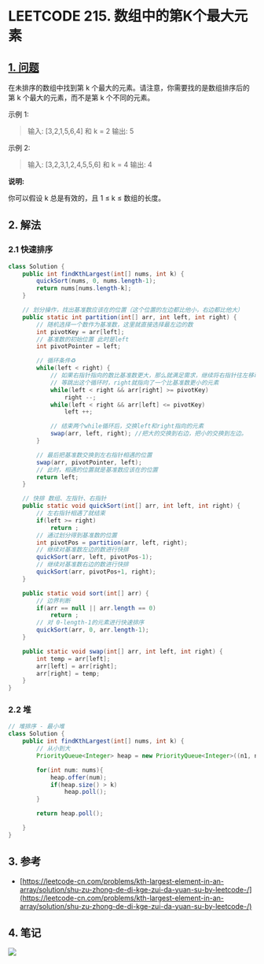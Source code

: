 # LEETCODE 215. 数组中的第K个最大元素

## [1. 问题](https://leetcode-cn.com/problems/kth-largest-element-in-an-array/)

在未排序的数组中找到第 k 个最大的元素。请注意，你需要找的是数组排序后的第 k 个最大的元素，而不是第 k 个不同的元素。

示例 1:

> 输入: \[3,2,1,5,6,4] 和 k = 2 输出: 5

示例 2:

> 输入: \[3,2,3,1,2,4,5,5,6] 和 k = 4 输出: 4

**说明:**

你可以假设 k 总是有效的，且 1 ≤ k ≤ 数组的长度。 

## 2. 解法

### 2.1 快速排序

```java
class Solution {
    public int findKthLargest(int[] nums, int k) {
        quickSort(nums, 0, nums.length-1);
        return nums[nums.length-k];
    }

    // 划分操作，找出基准数应该在的位置（这个位置的左边都比他小，右边都比他大）
    public static int partition(int[] arr, int left, int right) {
        // 随机选择一个数作为基准数，这里就直接选择最左边的数
        int pivotKey = arr[left];
        // 基准数的初始位置 此时是left
        int pivotPointer = left;

        // 循环条件♻️
        while(left < right) {
            // 如果右指针指向的数比基准数更大，那么就满足需求，继续将右指针往左移动
            // 等跳出这个循环时，right就指向了一个比基准数更小的元素
            while(left < right && arr[right] >= pivotKey)
                right --;
            while(left < right && arr[left] <= pivotKey)
                left ++;

            // 结束两个while循环后，交换left和right指向的元素
            swap(arr, left, right); //把大的交换到右边，把小的交换到左边。
        }

        // 最后把基准数交换到左右指针相遇的位置
        swap(arr, pivotPointer, left); 
        // 此时，相遇的位置就是基准数应该在的位置
        return left;
    }

    // 快排 数组、左指针、右指针
    public static void quickSort(int[] arr, int left, int right) {
        // 左右指针相遇了就结束
        if(left >= right)
            return ;
        // 通过划分得到基准数的位置
        int pivotPos = partition(arr, left, right);
        // 继续对基准数左边的数进行快排
        quickSort(arr, left, pivotPos-1);
        // 继续对基准数右边的数进行快排
        quickSort(arr, pivotPos+1, right);
    }

    public static void sort(int[] arr) {
        // 边界判断
        if(arr == null || arr.length == 0)
            return ;
        // 对 0-length-1的元素进行快速排序
        quickSort(arr, 0, arr.length-1);
    }

    public static void swap(int[] arr, int left, int right) {
        int temp = arr[left];
        arr[left] = arr[right];
        arr[right] = temp;
    }
}
```

### 2.2 堆

```java
// 堆排序 - 最小堆
class Solution {
    public int findKthLargest(int[] nums, int k) {
        // 从小到大
        PriorityQueue<Integer> heap = new PriorityQueue<Integer>((n1, n2) -> n1 - n2);

        for(int num: nums){
            heap.offer(num);
            if(heap.size() > k) 
                heap.poll();
        }

        return heap.poll();

    }
}
```

## 3. 参考

* [https://leetcode-cn.com/problems/kth-largest-element-in-an-array/solution/shu-zu-zhong-de-di-kge-zui-da-yuan-su-by-leetcode-/](https://leetcode-cn.com/problems/kth-largest-element-in-an-array/solution/shu-zu-zhong-de-di-kge-zui-da-yuan-su-by-leetcode-/)

## 4. 笔记

![](https://777blog.oss-cn-shanghai.aliyuncs.com/blog%20pic/leetcode215.JPEG)
